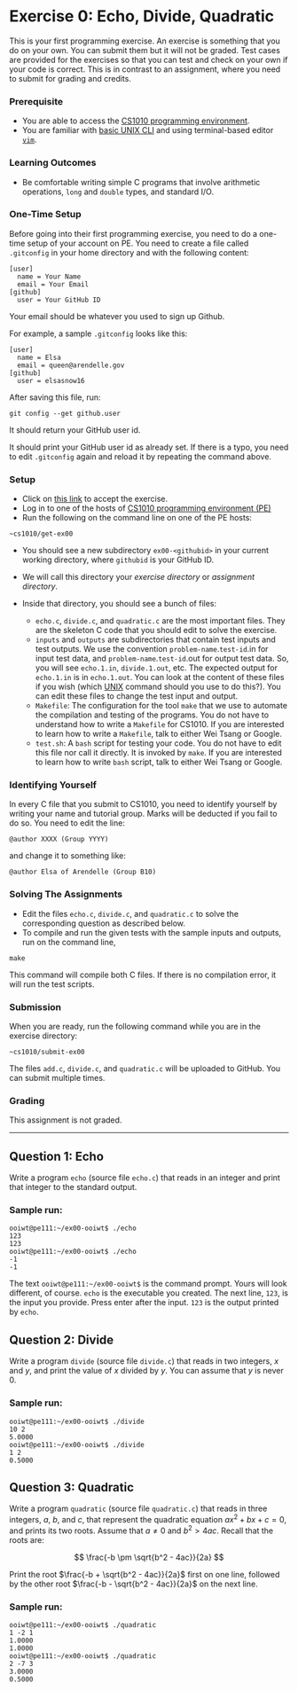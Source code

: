 # Exercise 0: Echo, Divide, Quadratic

This is your first programming exercise.  An exercise is something that you do on your own.  You can submit them but it will not be graded.   Test cases are provided for the exercises so that you can test and check on your own if your code is correct.  This is in contrast to an assignment, where you need to submit for grading and credits.

### Prerequisite

- You are able to access the [CS1010 programming environment](environments.md).
- You are familiar with [basic UNIX CLI](unix.md) and using terminal-based editor [`vim`](vim.md).

### Learning Outcomes

- Be comfortable writing simple C programs that involve arithmetic operations, `long` and `double` types, and standard I/O.

### One-Time Setup

Before going into their first programming exercise, you need to do a one-time setup of your account on PE. You need to create a file called `.gitconfig` in your home directory and with the following content:

```text
[user]
  name = Your Name
  email = Your Email
[github]  
  user = Your GitHub ID
```

Your email should be whatever you used to sign up Github.

For example, a sample `.gitconfig` looks like this:

```text
[user]
  name = Elsa
  email = queen@arendelle.gov
[github]  
  user = elsasnow16
```

After saving this file, run:

```
git config --get github.user
```

It should return your GitHub user id.

It should print your GitHub user id as already set.  If there is a typo, you need to edit `.gitconfig` again and reload it by repeating the command above.

### Setup

- Click on [this link](https://classroom.github.com/a/3GvIvE5X) to accept the exercise.
- Log in to one of the hosts of [CS1010 programming environment (PE)](environments.md)
- Run the following on the command line on one of the PE hosts:

```
~cs1010/get-ex00
```

- You should see a new subdirectory `ex00-<githubid>` in your current working directory, where `githubid` is your GitHub ID.
- We will call this directory your _exercise directory_ or _assignment directory_.

- Inside that directory, you should see a bunch of files:
    - `echo.c`, `divide.c`, and `quadratic.c` are the most important files.  They are the skeleton C code that you should edit to solve the exercise.
	- `inputs` and `outputs` are subdirectories that contain test inputs and test outputs.  We use the convention `problem-name`.`test-id`.in for input test data, and `problem-name`.`test-id`.out for output test data.  So, you will see `echo.1.in`, `divide.1.out`, etc.  The expected output for `echo.1.in` is in `echo.1.out`.  You can look at the content of these files if you wish (which [UNIX](unix.md) command should you use to do this?).  You can edit these files to change the test input and output.
	- `Makefile`: The configuration for the tool `make` that we use to automate the compilation and testing of the programs.  You do not have to understand how to write a `Makefile` for CS1010.  If you are interested to learn how to write a `Makefile`, talk to either Wei Tsang or Google.
	- `test.sh`: A `bash` script for testing your code.  You do not have to edit this file nor call it directly.  It is invoked by `make`.  If you are interested to learn how to write `bash` script, talk to either Wei Tsang or Google.

### Identifying Yourself

In every C file that you submit to CS1010, you need to identify yourself by writing your name and tutorial group.  Marks will be deducted if you fail to do so.  You need to edit the line:

```
@author XXXX (Group YYYY)
```

and change it to something like:

```
@author Elsa of Arendelle (Group B10)
```

### Solving The Assignments

- Edit the files `echo.c`, `divide.c`, and `quadratic.c` to solve the corresponding question as described below.
- To compile and run the given tests with the sample inputs and outputs, run on the command line,

```
make
```

This command will compile both C files. If there is no compilation error, it will run the test scripts.


### Submission

When you are ready, run the following command while you are in the exercise directory:

```
~cs1010/submit-ex00
```

The files `add.c`, `divide.c`, and `quadratic.c` will be uploaded to GitHub.  You can submit multiple times.

### Grading

This assignment is not graded.

-------

## Question 1: Echo

Write a program `echo` (source file `echo.c`) that reads in an integer and print that integer to the standard output.

### Sample run:

```
ooiwt@pe111:~/ex00-ooiwt$ ./echo
123
123
ooiwt@pe111:~/ex00-ooiwt$ ./echo
-1
-1
```

The text `ooiwt@pe111:~/ex00-ooiwt$` is the command prompt.  Yours will look different, of course.  `echo` is the executable you created.  The next line, `123`, is the input you provide.  Press enter after the input.  `123` is the output printed by `echo`.

## Question 2: Divide

Write a program `divide` (source file `divide.c`) that reads in two integers, $x$ and $y$, and print the value of $x$ divided by $y$.  You can assume that $y$ is never 0.

### Sample run:

```
ooiwt@pe111:~/ex00-ooiwt$ ./divide
10 2
5.0000
ooiwt@pe111:~/ex00-ooiwt$ ./divide
1 2
0.5000
```

## Question 3: Quadratic

Write a program `quadratic` (source file `quadratic.c`) that reads in three integers, $a$, $b$, and $c$, that represent the quadratic equation $ax^2 + bx + c = 0$, and prints its two roots.  Assume that $a \not = 0$ and $b^2 > 4ac$.  Recall that the roots are:

$$
\frac{-b \pm \sqrt{b^2 - 4ac}}{2a}
$$

Print the root $\frac{-b + \sqrt{b^2 - 4ac}}{2a}$ first on one line,
followed by the other root $\frac{-b - \sqrt{b^2 - 4ac}}{2a}$ on the next line.

### Sample run:

```
ooiwt@pe111:~/ex00-ooiwt$ ./quadratic
1 -2 1
1.0000
1.0000
ooiwt@pe111:~/ex00-ooiwt$ ./quadratic
2 -7 3
3.0000
0.5000
```
